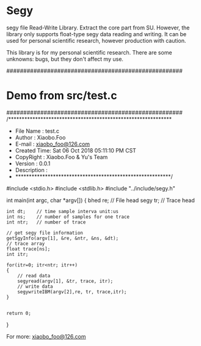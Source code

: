 # Segy
segy file Read-Write Library. 
Extract the core part from SU. However, the library only supports float-type segy data reading and writing. It can be used for personal scientific research, however production with caution.

This library is for my personal scientific research. There are some unknowns: bugs, but they don't affect my use.


####################################################
# Demo from src/test.c
####################################################
/*************************************************************
 * File Name   : test.c
 * Author      : Xiaobo.Foo
 * E-mail      : xiaobo_foo@126.com
 * Created Time: Sat 06 Oct 2018 05:11:10 PM CST
 * CopyRight   : Xiaobo.Foo & Yu's Team
 * Version     : 0.0.1
 * Description : 
 * **********************************************************/

#include <stdio.h>
#include <stdlib.h>
#include "../include/segy.h"


int main(int argc, char *argv[])
{
    bhed re;   // File head
    segy tr;   // Trace head

    int dt;    // time sample interva unit:us
    int ns;    // number of samples for one trace
    int ntr;   // number of trace

    // get segy file information
    getSgyInfo(argv[1], &re, &ntr, &ns, &dt);
    // trace array
    float trace[ns];
    int itr;

    for(itr=0; itr<ntr; itr++)
    {
        // read data
        segyread(argv[1], &tr, trace, itr);
        // write data
        segywriteIBM(argv[2],re, tr, trace,itr);
    }


    return 0;
}


For more: xiaobo_foo@126.com
